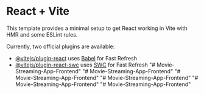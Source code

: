 # React + Vite

This template provides a minimal setup to get React working in Vite with HMR and some ESLint rules.

Currently, two official plugins are available:

- [@vitejs/plugin-react](https://github.com/vitejs/vite-plugin-react/blob/main/packages/plugin-react/README.md) uses [Babel](https://babeljs.io/) for Fast Refresh
- [@vitejs/plugin-react-swc](https://github.com/vitejs/vite-plugin-react-swc) uses [SWC](https://swc.rs/) for Fast Refresh
"# Movie-Streaming-App-Frontend" 
"# Movie-Streaming-App-Frontend" 
"# Movie-Streaming-App-Frontend" 
"# Movie-Streaming-App-Frontend" 
"# Movie-Streaming-App-Frontend" 
"# Movie-Streaming-App-Frontend" 
